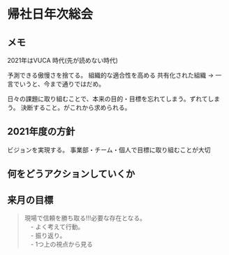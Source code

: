 # 帰社日年次総会

## メモ
2021年はVUCA 時代(先が読めない時代)

予測できる傲慢さを捨てる。
組織的な適合性を高める
共有化された組織
-> 一言でいうと、今まで通りではだめ。

日々の課題に取り組むことで、本来の目的・目標を忘れてしまう。ずれてしまう。
決断すること。がこれから求められる。

## 2021年度の方針
ビジョンを実現する。
事業部・チーム・個人で目標に取り組むことが大切

## 何をどうアクションしていくか


## 来月の目標
> 現場で信頼を勝ち取る!!!必要な存在となる。  
　- よく考えて行動。  
　- 振り返り。  
　- 1つ上の視点から見る  
